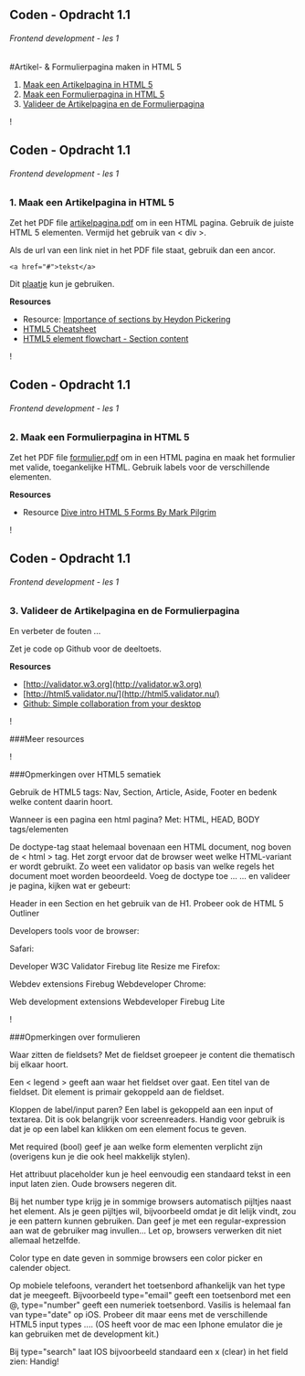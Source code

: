 

## Coden - Opdracht 1.1
###### Frontend development - les 1
#Artikel- & Formulierpagina maken in HTML 5

1. [Maak een Artikelpagina in HTML 5](#2)
2. [Maak een Formulierpagina in HTML 5](#3)
3. [Valideer de Artikelpagina en de Formulierpagina](#4)

!


## Coden - Opdracht 1.1
###### Frontend development - les 1

### 1. Maak een **Artikelpagina** in HTML 5
Zet het PDF file [artikelpagina.pdf](https://github.com/CMDA/FED1/blob/gh-pages/Maakopdracht/Artikelpagina%20-%20Opleiding%2020140908.pdf) om in een HTML pagina. Gebruik de juiste HTML 5 elementen. Vermijd het gebruik van < div >.

Als de url van een link niet in het PDF file staat, gebruik dan een ancor. 

	<a href="#">tekst</a>

Dit [plaatje](https://github.com/CMDA/FED1/blob/gh-pages/Maakopdracht/plaatjes/beroepen.jpg?raw=true) kun je gebruiken. 


**Resources**

* Resource: [Importance of sections by Heydon Pickering](http://www.smashingmagazine.com/2013/01/18/the-importance-of-sections/)  
* [HTML5 Cheatsheet](http://www.testking.com/techking/infographics/ultimate-html5-cheatsheat/)  
* [HTML5 element flowchart - Section content](http://html5doctor.com/downloads/h5d-sectioning-flowchart.pdf)



!

## Coden - Opdracht 1.1
###### Frontend development - les 1

### 2. Maak een **Formulierpagina** in HTML 5
Zet het PDF file [formulier.pdf](https://github.com/CMDA/FED1/blob/gh-pages/Maakopdracht/Formulierpagina%20-%20Aanmelden%2020140908.pdf) om in een HTML pagina en maak het formulier met valide, toegankelijke HTML. Gebruik labels voor de verschillende elementen.

**Resources**

* Resource [Dive intro HTML 5 Forms By Mark Pilgrim](http://diveintohtml5.info/forms.html)


!

## Coden - Opdracht 1.1
###### Frontend development - les 1

### 3. Valideer de Artikelpagina en de Formulierpagina 
En verbeter de fouten ...

Zet je code op Github voor de deeltoets. 


**Resources**

* [http://validator.w3.org](http://validator.w3.org)  
* [http://html5.validator.nu/](http://html5.validator.nu/)  
* [Github: Simple collaboration from your desktop](https://desktop.github.com)



!

###Meer resources



!

###Opmerkingen over HTML5 sematiek

Gebruik de HTML5 tags: Nav, Section, Article, Aside, Footer en bedenk welke content daarin hoort.

Wanneer is een pagina een html pagina? Met: HTML, HEAD, BODY tags/elementen

De doctype-tag staat helemaal bovenaan een HTML document, nog boven de < html > tag. Het zorgt ervoor dat de browser weet welke HTML-variant er wordt gebruikt.
Zo weet een validator op basis van welke regels het document moet worden beoordeeld.
Voeg de doctype toe ...
... en valideer je pagina, kijken wat er gebeurt:


Header in een Section en het gebruik van de H1.
Probeer ook de HTML 5 Outliner


Developers tools voor de browser:

Safari:

Developer
W3C Validator
Firebug lite
Resize me
Firefox:

Webdev extensions
Firebug
Webdeveloper
Chrome:

Web development extensions
Webdeveloper
Firebug Lite




!

###Opmerkingen over formulieren

Waar zitten de fieldsets? 
Met de fieldset groepeer je content die thematisch bij elkaar hoort.

Een < legend > geeft aan waar het fieldset over gaat. Een titel van de fieldset. Dit element is primair gekoppeld aan de fieldset.

Kloppen de label/input paren?
Een label is gekoppeld aan een input of textarea. Dit is ook belangrijk voor screenreaders. Handig voor gebruik is dat je op een label kan klikken om een element focus te geven.

Met required (bool) geef je aan welke form elementen verplicht zijn (overigens kun je die ook heel makkelijk stylen).

Het attribuut placeholder kun je heel eenvoudig een standaard tekst in een input laten zien. Oude browsers negeren dit.

Bij het number type krijg je in sommige browsers automatisch pijltjes naast het element. Als je geen pijltjes wil, bijvoorbeeld omdat je dit lelijk vindt, zou je een pattern kunnen gebruiken. Dan geef je met een regular-expression aan wat de gebruiker mag invullen... Let op, browsers verwerken dit niet allemaal hetzelfde.

Color type en date geven in sommige browsers een color picker en calender object.

Op mobiele telefoons, verandert het toetsenbord afhankelijk van het type dat je meegeeft. Bijvoorbeeld type="email" geeft een toetsenbord met een @, type="number" geeft een numeriek toetsenbord. Vasilis is helemaal fan van type="date" op iOS. Probeer dit maar eens met de verschillende HTML5 input types .... (OS heeft voor de mac een Iphone emulator die je kan gebruiken met de development kit.)

Bij type="search" laat IOS bijvoorbeeld standaard een x (clear) in het field zien: Handig!

